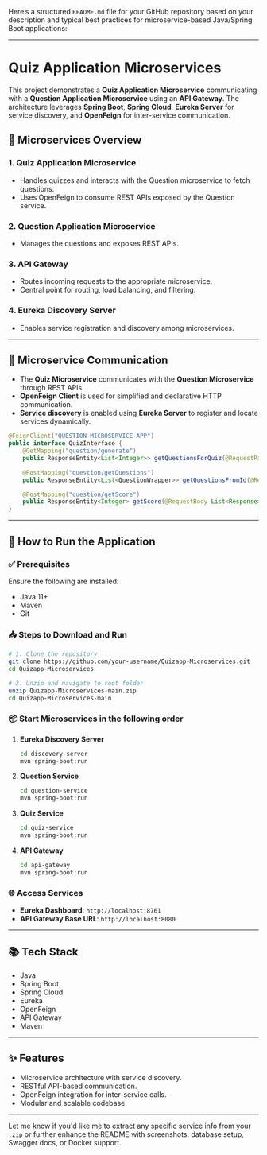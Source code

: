 Here’s a structured `README.md` file for your GitHub repository based on your description and typical best practices for microservice-based Java/Spring Boot applications:

---

# Quiz Application Microservices

This project demonstrates a **Quiz Application Microservice** communicating with a **Question Application Microservice** using an **API Gateway**. The architecture leverages **Spring Boot**, **Spring Cloud**, **Eureka Server** for service discovery, and **OpenFeign** for inter-service communication.

## 🧩 Microservices Overview

### 1. **Quiz Application Microservice**

* Handles quizzes and interacts with the Question microservice to fetch questions.
* Uses OpenFeign to consume REST APIs exposed by the Question service.

### 2. **Question Application Microservice**

* Manages the questions and exposes REST APIs.

### 3. **API Gateway**

* Routes incoming requests to the appropriate microservice.
* Central point for routing, load balancing, and filtering.

### 4. **Eureka Discovery Server**

* Enables service registration and discovery among microservices.

---

## 🔗 Microservice Communication

* The **Quiz Microservice** communicates with the **Question Microservice** through REST APIs.
* **OpenFeign Client** is used for simplified and declarative HTTP communication.
* **Service discovery** is enabled using **Eureka Server** to register and locate services dynamically.

```java
@FeignClient("QUESTION-MICROSERVICE-APP")
public interface QuizInterface {
    @GetMapping("question/generate")
    public ResponseEntity<List<Integer>> getQuestionsForQuiz(@RequestParam String categoryName, @RequestParam Integer numOfQuestions);

    @PostMapping("question/getQuestions")
    public ResponseEntity<List<QuestionWrapper>> getQuestionsFromId(@RequestBody List<Integer> questionIds);

    @PostMapping("question/getScore")
    public ResponseEntity<Integer> getScore(@RequestBody List<Response> responses);
}
```

---

## 🚀 How to Run the Application

### ✅ Prerequisites

Ensure the following are installed:

* Java 11+
* Maven
* Git

### 📥 Steps to Download and Run

```bash
# 1. Clone the repository
git clone https://github.com/your-username/Quizapp-Microservices.git
cd Quizapp-Microservices

# 2. Unzip and navigate to root folder
unzip Quizapp-Microservices-main.zip
cd Quizapp-Microservices-main
```

### 📦 Start Microservices in the following order

1. **Eureka Discovery Server**

   ```bash
   cd discovery-server
   mvn spring-boot:run
   ```

2. **Question Service**

   ```bash
   cd question-service
   mvn spring-boot:run
   ```

3. **Quiz Service**

   ```bash
   cd quiz-service
   mvn spring-boot:run
   ```

4. **API Gateway**

   ```bash
   cd api-gateway
   mvn spring-boot:run
   ```

### 🌐 Access Services

* **Eureka Dashboard**: `http://localhost:8761`
* **API Gateway Base URL**: `http://localhost:8080`

---

## 📚 Tech Stack

* Java
* Spring Boot
* Spring Cloud
* Eureka
* OpenFeign
* API Gateway
* Maven

---

## ✨ Features

* Microservice architecture with service discovery.
* RESTful API-based communication.
* OpenFeign integration for inter-service calls.
* Modular and scalable codebase.

---

Let me know if you'd like me to extract any specific service info from your `.zip` or further enhance the README with screenshots, database setup, Swagger docs, or Docker support.
